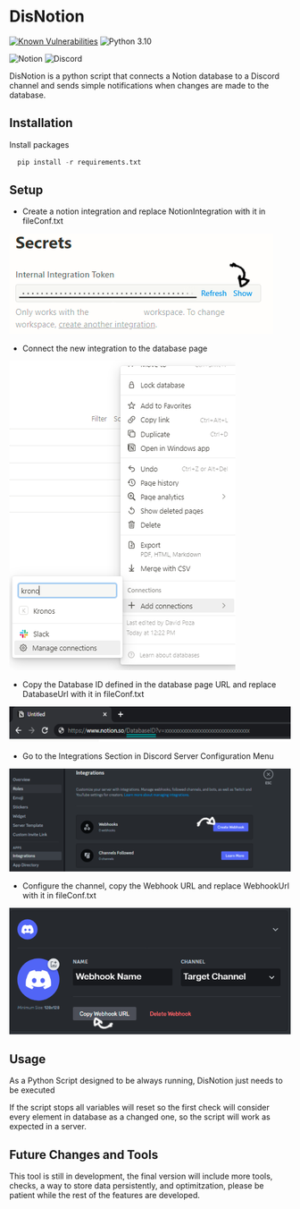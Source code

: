 
# DisNotion
[![Known Vulnerabilities](https://snyk.io/test/github/davidpm-19/DisNotion/badge.svg)](https://snyk.io/test/github/davidpm-19/DisNotion/badge.svg)
![Python 3.10](https://img.shields.io/badge/python-3.10-green.svg)

![Notion](https://img.shields.io/badge/Notion-%23000000.svg?style=for-the-badge&logo=notion&logoColor=white)
![Discord](https://img.shields.io/badge/Discord-%235865F2.svg?style=for-the-badge&logo=discord&logoColor=white)

DisNotion is a python script that connects a Notion database to a Discord channel and sends simple notifications when changes are made to the database.


## Installation

Install packages

```python
  pip install -r requirements.txt
```


    
## Setup

- Create a notion integration and replace NotionIntegration with it in fileConf.txt

![IntegrationToken](https://raw.githubusercontent.com/davidpm-19/DisNotion/rmePics/notionKey.PNG)

- Connect the new integration to the database page

![Share Integration](https://raw.githubusercontent.com/davidpm-19/DisNotion/rmePics/notionInvite.PNG) 

- Copy the Database ID defined in the database page URL and replace DatabaseUrl with it in fileConf.txt

![url](https://raw.githubusercontent.com/davidpm-19/DisNotion/rmePics/url.PNG)

- Go to the Integrations Section in Discord Server Configuration Menu

![Discord Menu](https://raw.githubusercontent.com/davidpm-19/DisNotion/rmePics/discord%20main%20menu.PNG)

- Configure the channel, copy the Webhook URL and replace WebhookUrl with it in fileConf.txt

![Webhook](https://raw.githubusercontent.com/davidpm-19/DisNotion/rmePics/discord%20wh.PNG)


## Usage

As a Python Script designed to be always running, DisNotion just needs to be executed

If the script stops all variables will reset so the first check will consider every element in database as a changed one, so the script will work as expected in a server.

## Future Changes and Tools

This tool is still in development, the final version will include more tools, checks, a way to store data persistently, and optimitzation, please be patient while the rest of the features are developed.
